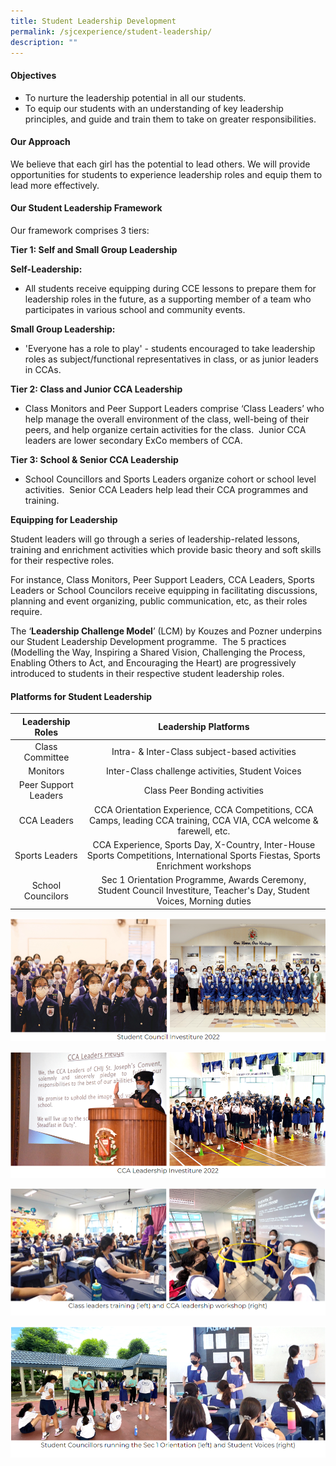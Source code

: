 ```yaml
---
title: Student Leadership Development
permalink: /sjcexperience/student-leadership/
description: ""
---
```

#### **Objectives**
*   To nurture the leadership potential in all our students.
*   To equip our students with an understanding of key leadership principles, and guide and train them to take on greater responsibilities.

#### **Our Approach**
We believe that each girl has the potential to lead others. We will provide opportunities for students to experience leadership roles and equip them to lead more effectively. 

#### **Our Student Leadership Framework**

Our framework comprises 3 tiers:

**Tier 1: Self and Small Group Leadership**

**Self-Leadership:** 

*   All students receive equipping during CCE lessons to prepare them for leadership roles in the future, as a supporting member of a team who participates in various school and community events.

**Small Group Leadership:**

*   'Everyone has a role to play' - students encouraged to take leadership roles as subject/functional representatives in class, or as junior leaders in CCAs.

**Tier 2: Class and Junior CCA Leadership**

*   Class Monitors and Peer Support Leaders comprise ‘Class Leaders’ who help manage the overall environment of the class, well-being of their peers, and help organize certain activities for the class.  Junior CCA leaders are lower secondary ExCo members of CCA.

**Tier 3: School & Senior CCA Leadership**

*   School Councillors and Sports Leaders organize cohort or school level activities.  Senior CCA Leaders help lead their CCA programmes and training.  

**Equipping for Leadership**

Student leaders will go through a series of leadership-related lessons, training and enrichment activities which provide basic theory and soft skills for their respective roles.

For instance, Class Monitors, Peer Support Leaders, CCA Leaders, Sports Leaders or School Councilors receive equipping in facilitating discussions, planning and event organizing, public communication, etc, as their roles require.

The ‘**Leadership Challenge Model**’ (LCM) by Kouzes and Pozner underpins our Student Leadership Development programme.  The 5 practices (Modelling the Way, Inspiring a Shared Vision, Challenging the Process, Enabling Others to Act, and Encouraging the Heart) are progressively introduced to students in their respective student leadership roles. 

#### **Platforms for Student Leadership**


|   Leadership Roles   |                                                        Leadership Platforms                                                        |
|:--------------------:|:----------------------------------------------------------------------------------------------------------------------------------:|
| Class Committee      | Intra- & Inter-Class subject-based activities                                                                                      |
| Monitors             | Inter-Class challenge activities, Student Voices                                                                                   |
| Peer Support Leaders | Class Peer Bonding activities                                                                                                      |
| CCA Leaders          | CCA Orientation Experience, CCA Competitions, CCA Camps, leading CCA training, CCA VIA, CCA welcome & farewell, etc.               |
| Sports Leaders       | CCA Experience, Sports Day, X-Country, Inter-House Sports Competitions, International Sports Fiestas, Sports Enrichment workshops  |
|  School Councilors   | Sec 1 Orientation Programme, Awards Ceremony, Student Council Investiture, Teacher's Day, Student Voices, Morning duties           |
  
  

![](/images/Student%20Development/Student%20Leadership%20Development/S1.png)

![](/images/Student%20Development/Student%20Leadership%20Development/S2.png)

![](/images/Student%20Development/Student%20Leadership%20Development/S3.png)

![](/images/Student%20Development/Student%20Leadership%20Development/S4.png)